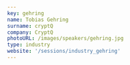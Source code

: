 ```yaml
---
key: gehring
name: Tobias Gehring
surname: cryptQ
company: CryptQ
photoURL: /images/speakers/gehring.jpg
type: industry
website: '/sessions/industry_gehring'
---
```

